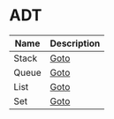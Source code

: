 # ADT
|Name|Description|
|----|-----------|
|Stack|[Goto][StackDescription]|
|Queue|[Goto][QueueDescription]|
|List|[Goto][ListDescription]|
|Set|[Goto][SetDescription]|

[StackDescription]: <https://github.com/hhotdong/programming-exercise/tree/main/ADT/Stack>
[QueueDescription]: <https://github.com/hhotdong/programming-exercise/tree/main/ADT/Queue>
[ListDescription]: <https://github.com/hhotdong/programming-exercise/tree/main/ADT/List>
[SetDescription]: <https://github.com/hhotdong/programming-exercise/tree/main/ADT/Set>
